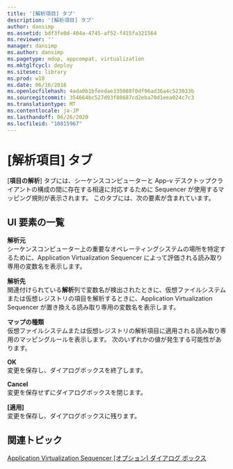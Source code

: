 ```yaml
---
title: '[解析項目] タブ'
description: '[解析項目] タブ'
author: dansimp
ms.assetid: bdf3fe0d-404a-4745-af52-f415fa321564
ms.reviewer: ''
manager: dansimp
ms.author: dansimp
ms.pagetype: mdop, appcompat, virtualization
ms.mktglfcycl: deploy
ms.sitesec: library
ms.prod: w10
ms.date: 06/16/2016
ms.openlocfilehash: 4ada0b1bfeedae335088f0df96ad36a4c523033b
ms.sourcegitcommit: 354664bc527d93f80687cd2eba70d1eea024c7c3
ms.translationtype: MT
ms.contentlocale: ja-JP
ms.lasthandoff: 06/26/2020
ms.locfileid: "10815967"
---
```

# [解析項目] タブ


[**項目の解析**] タブには、シーケンスコンピューターと App-v デスクトップクライアントの構成の間に存在する相違に対応するために Sequencer が使用するマッピング規則が表示されます。 このタブには、次の要素が含まれています。

## UI 要素の一覧


<a href="" id="parse-from"></a>**解析元**  
シーケンスコンピューター上の重要なオペレーティングシステムの場所を特定するために、Application Virtualization Sequencer によって評価される読み取り専用の変数名を表示します。

<a href="" id="parse-to"></a>**解析先**  
関連付けられている**解析**列で変数名が検出されたときに、仮想ファイルシステムまたは仮想レジストリの項目を解析するときに、Application Virtualization Sequencer が置き換える読み取り専用の変数名を表示します。

<a href="" id="map-type"></a>**マップの種類**  
仮想ファイルシステムまたは仮想レジストリの解析項目に適用される読み取り専用のマッピングルールを表示します。 次のいずれかの値が発生する可能性があります。

<a href="" id="ok"></a>**OK**  
変更を保存し、ダイアログボックスを終了します。

<a href="" id="cancel"></a>**Cancel**  
変更を保存せずにダイアログボックスを閉じます。

<a href="" id="apply"></a>**[適用]**  
変更を保存し、ダイアログボックスに残ります。

## 関連トピック


[Application Virtualization Sequencer [オプション] ダイアログ ボックス](application-virtualization-sequencer-options-dialog-box.md)

 

 





